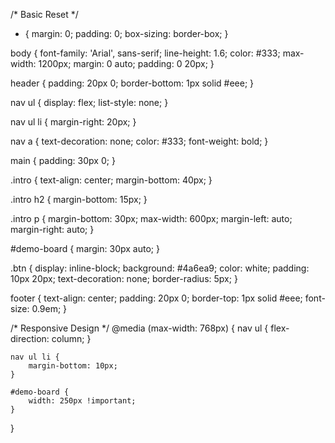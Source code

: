 /* Basic Reset */
* {
    margin: 0;
    padding: 0;
    box-sizing: border-box;
}

body {
    font-family: 'Arial', sans-serif;
    line-height: 1.6;
    color: #333;
    max-width: 1200px;
    margin: 0 auto;
    padding: 0 20px;
}

header {
    padding: 20px 0;
    border-bottom: 1px solid #eee;
}

nav ul {
    display: flex;
    list-style: none;
}

nav ul li {
    margin-right: 20px;
}

nav a {
    text-decoration: none;
    color: #333;
    font-weight: bold;
}

main {
    padding: 30px 0;
}

.intro {
    text-align: center;
    margin-bottom: 40px;
}

.intro h2 {
    margin-bottom: 15px;
}

.intro p {
    margin-bottom: 30px;
    max-width: 600px;
    margin-left: auto;
    margin-right: auto;
}

#demo-board {
    margin: 30px auto;
}

.btn {
    display: inline-block;
    background: #4a6ea9;
    color: white;
    padding: 10px 20px;
    text-decoration: none;
    border-radius: 5px;
}

footer {
    text-align: center;
    padding: 20px 0;
    border-top: 1px solid #eee;
    font-size: 0.9em;
}

/* Responsive Design */
@media (max-width: 768px) {
    nav ul {
        flex-direction: column;
    }
    
    nav ul li {
        margin-bottom: 10px;
    }
    
    #demo-board {
        width: 250px !important;
    }
}